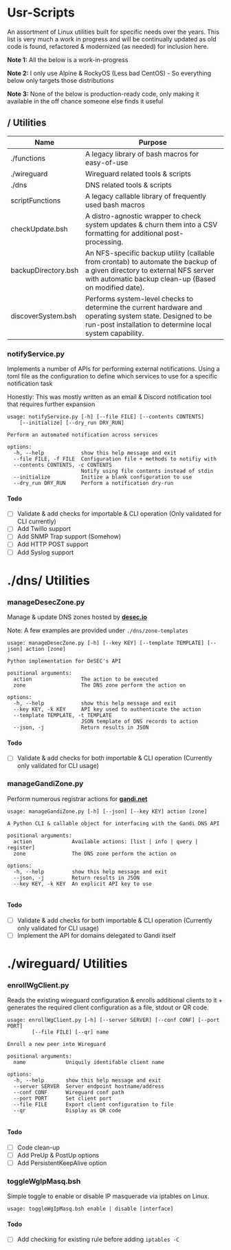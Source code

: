 # Usr-Scripts

An assortment of Linux utilities built for specific needs over the years. This list is very much a work in progress and will be continually updated as old code is found, refactored & modernized (as needed) for inclusion here.

**Note 1:** All the below is a work-in-progress

**Note 2:** I only use Alpine & RockyOS (Less bad CentOS) - So everything below only targets those distributions

**Note 3:** None of the below is production-ready code, only making it available in the off chance someone else finds it useful

## / Utilities

| Name                | Purpose                                                      |
| ------------------- | ------------------------------------------------------------ |
| ./functions         | A legacy library of bash macros for easy-of-use              |
| ./wireguard         | Wireguard related tools & scripts                            |
| ./dns               | DNS related tools & scripts                                  |
| scriptFunctions     | A legacy callable library of frequently used bash macros     |
| checkUpdate.bsh     | A distro-agnostic wrapper to check system updates & churn them into a CSV formatting for additional post-processing. |
| backupDirectory.bsh | An NFS-specific backup utility (callable from crontab) to automate the backup of a given directory to external NFS server with automatic backup clean-up (Based on modified date). |
| discoverSystem.bsh  | Performs system-level checks to determine the current hardware and operating system state. Designed to be run-post installation to determine local system capability. |

### notifyService.py

Implements a number of APIs for performing external notifications. Using a toml file as the configuration to define which services to use for a specific notification task

Honestly: This was mostly written as an email & Discord notification tool that requires further expansion

```
usage: notifyService.py [-h] [--file FILE] [--contents CONTENTS] 
	[--initialize] [--dry_run DRY_RUN]

Perform an automated notification across services

options:
  -h, --help            show this help message and exit
  --file FILE, -f FILE  Configuration file + methods to notifiy with
  --contents CONTENTS, -c CONTENTS
                        Notify using file contents instead of stdin
  --initialize          Initize a blank configuration to use
  --dry_run DRY_RUN     Perform a notification dry-run

```

#### Todo

- [ ] Validate & add checks for importable & CLI operation (Only validated for CLI currently)
- [ ] Add Twillo support
- [ ] Add SNMP Trap support (Somehow)
- [ ] Add HTTP POST support
- [ ] Add Syslog support

# ./dns/ Utilities

### manageDesecZone.py

Manage & update DNS zones hosted by [**desec.io**]()

Note: A few examples are provided under `./dns/zone-templates`

```
usage: manageDesecZone.py [-h] [--key KEY] [--template TEMPLATE] [--json] action [zone]

Python implementation for DeSEC's API

positional arguments:
  action                The action to be executed
  zone                  The DNS zone perform the action on

options:
  -h, --help            show this help message and exit
  --key KEY, -k KEY     API key used to authenticate the action
  --template TEMPLATE, -t TEMPLATE
                        JSON template of DNS records to action
  --json, -j            Return results in JSON

```

#### Todo

- [ ] Validate & add checks for both importable & CLI operation (Currently only validated for CLI usage) 

### manageGandiZone.py

Perform numerous registrar actions for [**gandi.net**]()

```
usage: manageGandiZone.py [-h] [--json] [--key KEY] action [zone]

A Python CLI & callable object for interfacing with the Gandi DNS API

positional arguments:
  action             Available actions: [list | info | query | register]
  zone               The DNS zone perform the action on

options:
  -h, --help         show this help message and exit
  --json, -j         Return results in JSON
  --key KEY, -k KEY  An explicit API key to use
  
```

#### Todo

- [ ] Validate & add checks for both importable & CLI operation (Currently only validated for CLI usage)
- [ ] Implement the API for domains delegated to Gandi itself 

# ./wireguard/ Utilities

### enrollWgClient.py

Reads the existing wireguard configuration & enrolls additional clients to it + generates the required client configuration as a file, stdout or QR code.

```
usage: enrollWgClient.py [-h] [--server SERVER] [--conf CONF] [--port PORT] 
		[--file FILE] [--qr] name

Enroll a new peer into Wireguard

positional arguments:
  name             Uniquily identifable client name

options:
  -h, --help       show this help message and exit
  --server SERVER  Server endpoint hostname/address
  --conf CONF      Wireguard conf path
  --port PORT      Set client port
  --file FILE      Export client configuration to file
  --qr             Display as QR code
  
```

#### Todo

- [ ] Code clean-up
- [ ] Add PreUp & PostUp options
- [ ] Add PersistentKeepAlive option

### toggleWgIpMasq.bsh

Simple toggle to enable or disable IP masquerade via iptables on Linux.

```
usage: toggleWgIpMasq.bsh enable | disable [interface]
```

#### Todo

- [ ] Add checking for existing rule before adding `iptables -C`
